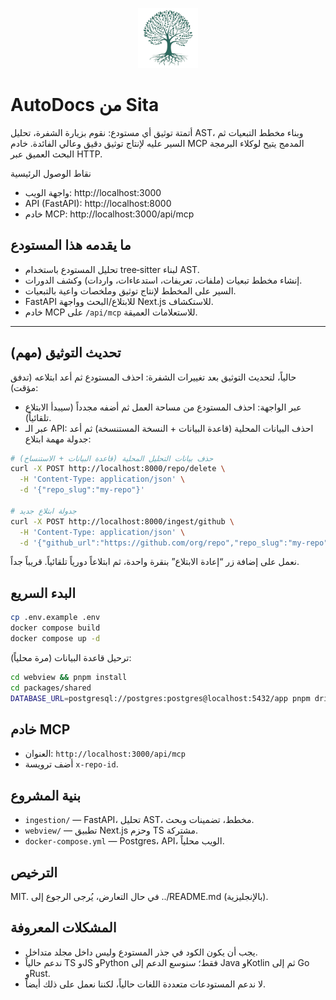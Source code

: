 <p align="center">
  <img src="../webview/apps/webapp/public/favicon.svg" alt="OpenDocs by Sita" width="96" height="96" />
</p>

# ‎AutoDocs من Sita‎

أتمتة توثيق أي مستودع: نقوم بزيارة الشفرة، تحليل ‎AST‎، وبناء مخطط التبعيات ثم السير عليه لإنتاج توثيق دقيق وعالي الفائدة. خادم ‎MCP‎ المدمج يتيح لوكلاء البرمجة البحث العميق عبر ‎HTTP‎.

نقاط الوصول الرئيسية

- واجهة الويب: http://localhost:3000
- ‏API (FastAPI): http://localhost:8000
- خادم MCP: http://localhost:3000/api/mcp

## ما يقدمه هذا المستودع

- تحليل المستودع باستخدام ‎tree‑sitter‎ لبناء ‎AST‎.
- إنشاء مخطط تبعيات (ملفات، تعريفات، استدعاءات، واردات) وكشف الدورات.
- السير على المخطط لإنتاج توثيق وملخصات واعية بالتبعيات.
- ‏FastAPI للابتلاع/البحث وواجهة ‎Next.js‎ للاستكشاف.
- خادم ‎MCP‎ على ‎`/api/mcp`‎ للاستعلامات العميقة.

---

## تحديث التوثيق (مهم)

حالياً، لتحديث التوثيق بعد تغييرات الشفرة: احذف المستودع ثم أعد ابتلاعه (تدفق مؤقت):

- عبر الواجهة: احذف المستودع من مساحة العمل ثم أضفه مجدداً (سيبدأ الابتلاع تلقائياً).
- عبر الـ API: احذف البيانات المحلية (قاعدة البيانات + النسخة المستنسخة) ثم أعد جدولة مهمة ابتلاع:

```bash
# حذف بيانات التحليل المحلية (قاعدة البيانات + الاستنساخ)
curl -X POST http://localhost:8000/repo/delete \
  -H 'Content-Type: application/json' \
  -d '{"repo_slug":"my-repo"}'

# جدولة ابتلاع جديد
curl -X POST http://localhost:8000/ingest/github \
  -H 'Content-Type: application/json' \
  -d '{"github_url":"https://github.com/org/repo","repo_slug":"my-repo","force_full":false}'
```

نعمل على إضافة زر “إعادة الابتلاع” بنقرة واحدة، ثم ابتلاعاً دورياً تلقائياً. قريباً جداً.

## البدء السريع

```bash
cp .env.example .env
docker compose build
docker compose up -d
```

ترحيل قاعدة البيانات (مرة محلياً):

```bash
cd webview && pnpm install
cd packages/shared
DATABASE_URL=postgresql://postgres:postgres@localhost:5432/app pnpm drizzle-kit push --config drizzle.main.config.ts
```

## خادم MCP

- العنوان: `http://localhost:3000/api/mcp`
- أضف ترويسة `x-repo-id`.

## بنية المشروع

- `ingestion/` — ‏FastAPI، تحليل AST، مخطط، تضمينات وبحث.
- `webview/` — تطبيق ‎Next.js‎ وحزم TS مشتركة.
- `docker-compose.yml` — ‏Postgres، ‏API، الويب محلياً.

## الترخيص

‏MIT. في حال التعارض، يُرجى الرجوع إلى ‎../README.md‎ (بالإنجليزية).

## المشكلات المعروفة

- يجب أن يكون الكود في جذر المستودع وليس داخل مجلد متداخل.
- ندعم حالياً TS وJS وPython فقط؛ سنوسع الدعم إلى Java وKotlin ثم إلى Go وRust.
- لا ندعم المستودعات متعددة اللغات حالياً، لكننا نعمل على ذلك أيضاً.
